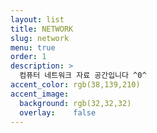 ```yaml
---
layout: list
title: NETWORK
slug: network
menu: true
order: 1
description: >
  컴퓨터 네트워크 자료 공간입니다 ^0^
accent_color: rgb(38,139,210)
accent_image:
  background: rgb(32,32,32)
  overlay:    false
---
```

